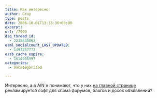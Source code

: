 ```yaml
---
title: Как интересно
author: Gray
type: posts
date: 2006-10-01T13:33:36+00:00
excerpt:
url: /7903
dsq_thread_id:
  - 2235835863
esml_socialcount_LAST_UPDATED:
  - 1497257773
essb_cache_expire:
  - 1614935997
categories:
  - Uncategorized

---
```








Интересно, а в AIN\`е понимают, что у них <a href="http://ain.com.ua" target="_blank">на главной странице</a> рекламируется софт для спама форумов, блогов и досок объявлений?